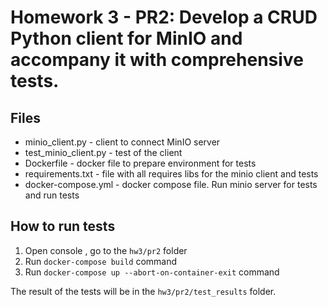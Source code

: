 # Homework 3 - PR2: Develop a CRUD Python client for MinIO and accompany it with comprehensive tests.

## Files
- minio_client.py - client to connect MinIO server
- test_minio_client.py - test of the client
- Dockerfile - docker file to prepare environment for tests
- requirements.txt - file with all requires libs for the minio client and tests
- docker-compose.yml - docker compose file. Run minio server for tests and run tests

## How to run tests
1. Open console , go to the `hw3/pr2` folder
2. Run `docker-compose build` command
3. Run `docker-compose up --abort-on-container-exit` command

The result of the tests will be in the `hw3/pr2/test_results` folder.